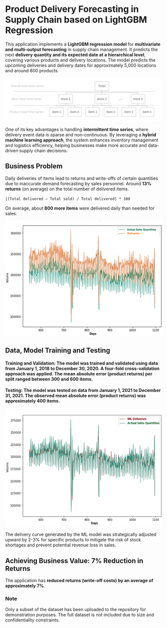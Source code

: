 # Product Delivery Forecasting in Supply Chain based on LightGBM Regression

This application implements a **LightGBM regression model** for **multivariate and multi-output forecasting** in supply chain management. It predicts the next **delivery quantity and its expected date at a hierarchical level**, covering various products and delivery locations. The model predicts the upcoming deliveries and delivery dates for approximately 5,000 locations and around 800 products.

![SCMap](https://github.com/machinely79/product-supply-forecast/blob/main/images/SCMap.png)

One of its key advantages is handling **intermittent time series**, where delivery event data is sparse and non-continuous. By leveraging a **hybrid machine learning approach**, the system enhances inventory management and logistics efficiency, helping businesses make more accurate and data-driven supply chain decisions.

## Business Problem

Daily deliveries of items lead to returns and write-offs of certain quantities due to inaccurate demand forecasting by sales personnel. Around **13% returns** (on average) on the total number of delivered items.  

`[(Total delivered – Total sold) / Total delivered] * 100`  

On average, about **800 more items** were delivered daily than needed for sales.

![Deliveries](https://github.com/machinely79/product-supply-forecast/blob/main/images/Deliveries.png)


## Data, Model Training and Testing

#### Training and Validation: The model was trained and validated using data from January 1, 2018 to December 30, 2020. A four-fold cross-validation approach was applied. The mean absolute error (product returns) per split ranged between 300 and 600 items.

#### Testing: The model was tested on data from January 1, 2021 to December 31, 2021. The observed mean absolute error (product returns) was approximately 400 items.

![ML_Deliveries](https://github.com/machinely79/product-supply-forecast/blob/main/images/ML_deliveries.png)

The delivery curve generated by the ML model was strategically adjusted upward by 2-3% for specific products to mitigate the risk of stock shortages and prevent potential revenue loss in sales.

## Achieving Business Value: 7% Reduction in Returns  
The application has **reduced returns (write-off costs) by an average of approximately 7%**.

### Note
Only a subset of the dataset has been uploaded to the repository for demonstration purposes. The full dataset is not included due to size and confidentiality constraints.


